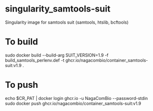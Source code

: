 # singularity_samtools-suit
Singularity image for samtools suit (samtools, htslib, bcftools)

# To build
sudo docker build --build-arg SUIT_VERSION=1.9 -f build_samtools_perlenv.def -t ghcr.io/nagacombio/container_samtools-suit:v1.9 .

# To push
echo $CR_PAT | docker login ghcr.io -u NagaComBio --password-stdin
sudo docker push ghcr.io/nagacombio/container_samtools-suit:v1.9
